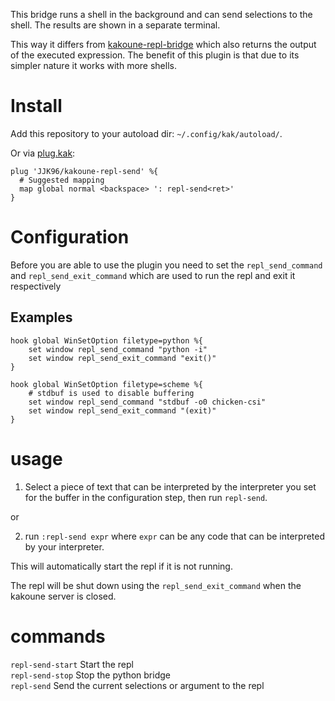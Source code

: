 This bridge runs a shell in the background and can send selections to the shell.
The results are shown in a separate terminal.

This way it differs from [kakoune-repl-bridge](https://github.com/jjk96/kakoune-repl-bridge) which also returns the output of the executed expression.
The benefit of this plugin is that due to its simpler nature it works with more shells.

# Install

Add this repository to your autoload dir: `~/.config/kak/autoload/`.

Or via [plug.kak](https://github.com/andreyorst/plug.kak):

```
plug 'JJK96/kakoune-repl-send' %{
  # Suggested mapping
  map global normal <backspace> ': repl-send<ret>'
}
```

# Configuration

Before you are able to use the plugin you need to set the `repl_send_command` and `repl_send_exit_command` which are used to run the repl and exit it respectively

## Examples

```
hook global WinSetOption filetype=python %{
    set window repl_send_command "python -i"
    set window repl_send_exit_command "exit()"
}
```   

```
hook global WinSetOption filetype=scheme %{
    # stdbuf is used to disable buffering
    set window repl_send_command "stdbuf -o0 chicken-csi"
    set window repl_send_exit_command "(exit)"
}
```

# usage

1. Select a piece of text that can be interpreted by the interpreter you set for the buffer in the configuration step, then run `repl-send`.

or

2. run `:repl-send expr` where `expr` can be any code that can be interpreted by your interpreter.

This will automatically start the repl if it is not running.

The repl will be shut down using the `repl_send_exit_command` when the kakoune server is closed.

# commands

`repl-send-start` Start the repl  
`repl-send-stop` Stop the python bridge  
`repl-send` Send the current selections or argument to the repl  
